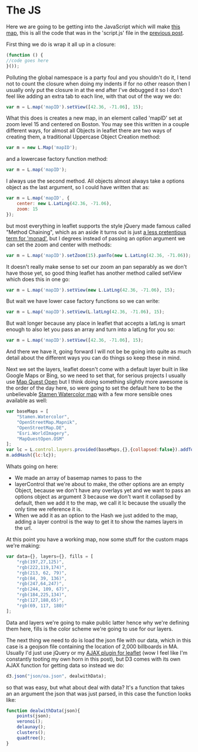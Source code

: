 The JS
===

Here we are going to be getting into the JavaScript which will make [this map](http://calvinmetcalf.github.com/leaflet.demos), this is all the code that was in the 'script.js' file in the [previous post](1-html.md).

First thing we do is wrap it all up in a closure:

```js
(function () {
//code goes here
}());
```

Polluting the global namespace is a party foul and you shouldn't do it, I tend not to count the closure when doing my indents if for no other reason then I usually only put the closure in at the end after I've debugged it so I don't feel like adding an extra tab to each line, with that out of the way we do:

```js
var m = L.map('mapID').setView([42.36, -71.06], 15);
```

What this does is creates a new map, in an element called 'mapID' set at zoom level 15 and centered on Boston.  You may see this written in a couple different ways, for almost all Objects in leaflet there are two ways of creating them, a traditional Uppercase Object Creation method:

```js
var m = new L.Map('mapID');
```

and a lowercase factory function method:

```js
var m = L.map('mapID');
```

I always use the second method.  All objects almost always take a options object as the last argument, so I could have written that as:

```js
var m = L.map('mapID', {
	center: new L.LatLng(42.36, -71.06),
    zoom: 15
});
```

but most everything in leaflet supports the style jQuery made famous called "Method Chaining", which as an aside it turns out is just [a less pretentious term for 'monad'](http://blog.jorgenschaefer.de/2013/01/monads-for-normal-programmers.html), but I degrees instead of passing an option argument we can set the zoom and center with methods:

```js
var m = L.map('mapID').setZoom(15).panTo(new L.LatLng(42.36, -71.06));
```

It doesn't really make sense to set our zoom an pan separably as we don't have those yet, so good thing leaflet has another method called setView which does this in one go:

```js
var m = L.map('mapID').setView(new L.LatLng(42.36, -71.06), 15);
```

But wait we have lower case factory functions so we can write:

```js
var m = L.map('mapID').setView(L.latLng(42.36, -71.06), 15);
```

But wait longer because any place in leaflet that accepts a latLng is smart enough to also let you pass an array and turn into a latLng for you so:

```js
var m = L.map('mapID').setView([42.36, -71.06], 15);
```

And there we have it, going forward I will not be be going into quite as much detail about the different ways you can do things so keep these in mind.  

Next we set the layers, leaflet doesn't come with a default layer built in like Google Maps or Bing, so we need to set that, for serious projects I usually use [Map Quest Open](http://open.mapquest.com/) but I think doing something slightly more awesome is the order of the day here, so were going to set the default here to be the unbelievable [Stamen Watercolor map](http://maps.stamen.com/watercolor/) with a few more sensible ones available as well:

```js
var baseMaps = [
	"Stamen.Watercolor",
	"OpenStreetMap.Mapnik",
	"OpenStreetMap.DE",
	"Esri.WorldImagery",
	"MapQuestOpen.OSM"
];
var lc = L.control.layers.provided(baseMaps,{},{collapsed:false}).addTo(m);
m.addHash({lc:lc});
```

Whats going on here:
* We made an array of basemap names to pass to the
* layerControl that we're about to make, the other options are an empty Object, because we don't have any overlays yet and we want to pass an options object as argument 3 because we don't want it collapsed by default, then we add it to the map, we call it lc because the usually the only time we reference it is.
* When we add it as an option to the Hash we just added to the map, adding a layer control is the way to get it to show the names layers in the url.

At this point you have a working map, now some stuff for the custom maps we're making:

```js
var data={}, layers={}, fills = [
	"rgb(197,27,125)",
	"rgb(222,119,174)",
	"rgb(213, 62, 79)",
	"rgb(84, 39, 136)",
	"rgb(247,64,247)",
	"rgb(244, 109, 67)",
	"rgb(184,225,134)",
	"rgb(127,188,65)",
	"rgb(69, 117, 180)"
];
```

Data and layers we're going to make public latter hence why we're defining them here, fills is the color scheme we're going to use for our layers. 

The next thing we need to do is load the json file with our data, which in this case is a geojson file containing the location of 2,000 billboards in MA. Usually I'd just use jQuery or my [AJAX plugin for leaflet](https://github.com/calvinmetcalf/leaflet-ajax) (wow I feel like I'm constantly tooting my own horn in this post), but D3 comes with its own AJAX function for  getting data so instead we do:

```js
d3.json("json/oa.json", dealwithData);
```

so that was easy, but what about deal with data? It's a function that takes an an argument the json that was just parsed, in this case the function looks like:

```js
function dealwithData(json){
    points(json);
    veronoi();
    delaunay();
    clusters();
    quadtree();
}
``` 
